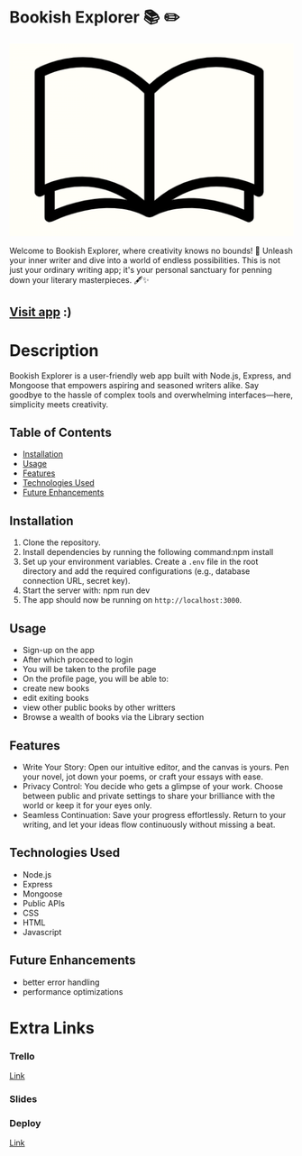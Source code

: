 # Bookish Explorer :books: :pencil2:

![Alt Text](/public/images/navbar_logo.png)

Welcome to Bookish Explorer, where creativity knows no bounds! 🌌 Unleash your inner writer and dive into a world of endless possibilities. This is not just your ordinary writing app; it's your personal sanctuary for penning down your literary masterpieces. 🖋️✨

## [Visit app](https://bookish-explorer.adaptable.app/) :)

# Description

Bookish Explorer is a user-friendly web app built with Node.js, Express, and Mongoose that empowers aspiring and seasoned writers alike. Say goodbye to the hassle of complex tools and overwhelming interfaces—here, simplicity meets creativity.

## Table of Contents

- [Installation](#installation)
- [Usage](#usage)
- [Features](#Features)
- [Technologies Used](#technologies-used)
- [Future Enhancements](#future-enhancements)

## Installation

1. Clone the repository.
2. Install dependencies by running the following command:npm install
3. Set up your environment variables. Create a `.env` file in the root directory and add the required configurations (e.g., database connection URL, secret key).
4. Start the server with: npm run dev
5. The app should now be running on `http://localhost:3000`.

## Usage

- Sign-up on the app
- After which procceed to login
- You will be taken to the profile page
- On the profile page, you will be able to:
- create new books
- edit exiting books
- view other public books by other writters
- Browse a wealth of books via the Library section

## Features

- Write Your Story: Open our intuitive editor, and the canvas is yours. Pen your novel, jot down your poems, or craft your essays with ease.
- Privacy Control: You decide who gets a glimpse of your work. Choose between public and private settings to share your brilliance with the world or keep it for your eyes only.
- Seamless Continuation: Save your progress effortlessly. Return to your writing, and let your ideas flow continuously without missing a beat.

## Technologies Used

- Node.js
- Express
- Mongoose
- Public APIs
- CSS
- HTML
- Javascript

## Future Enhancements

- better error handling
- performance optimizations

# Extra Links

### Trello

[Link](https://trello.com/b/5Xo3Zd0A/bookish-journey)

### Slides

### Deploy

[Link](https://bookish-explorer.adaptable.app/)
